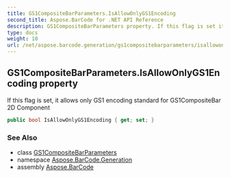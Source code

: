 ```yaml
---
title: GS1CompositeBarParameters.IsAllowOnlyGS1Encoding
second_title: Aspose.BarCode for .NET API Reference
description: GS1CompositeBarParameters property. If this flag is set it allows only GS1 encoding standard for GS1CompositeBar 2D Component
type: docs
weight: 10
url: /net/aspose.barcode.generation/gs1compositebarparameters/isallowonlygs1encoding/
---
```

## GS1CompositeBarParameters.IsAllowOnlyGS1Encoding property

If this flag is set, it allows only GS1 encoding standard for GS1CompositeBar 2D Component

```csharp
public bool IsAllowOnlyGS1Encoding { get; set; }
```

### See Also

* class [GS1CompositeBarParameters](../)
* namespace [Aspose.BarCode.Generation](../../gs1compositebarparameters/)
* assembly [Aspose.BarCode](../../../)


